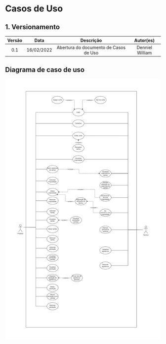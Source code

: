 # Casos de Uso

## 1. Versionamento

|Versão|Data|Descrição|Autor(es)|
|:------:|:----:|:---------:|:---------:|
|0.1|16/02/2022|Abertura do documento de Casos de Uso|Denniel William|


## Diagrama de caso de uso

![Diagrama de caso de uso](/docs/assets/requisitos/modelagem/diagrama_de_caso_de_uso.jpg)


